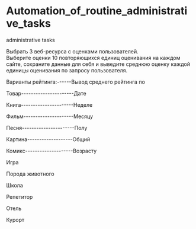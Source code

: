 # Automation_of_routine_administrative_tasks
administrative tasks

Выбрать 3 веб-ресурса с оценками пользователей.\
Выберите оценки 10 повторяющихся единиц оценивания на каждом сайте, сохраните данные для себя и выведите среднюю оценку каждой единицы оценивания по запросу пользователя.

Варианты рейтинга:------Вывод среднего рейтинга по

Товар----------------------Дате

Книга----------------------Неделе

Фильм---------------------Месяцу

Песня----------------------Полу

Картина-------------------Общий

Комикс--------------------Возрасту

Игра

Порода животного

Школа

Репетитор

Отель

Курорт


